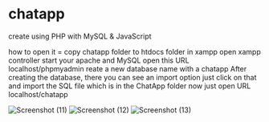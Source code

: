 # chatapp
create using PHP with MySQL & JavaScript

how to open it =
copy chatapp folder to htdocs folder in xampp 
open xampp controller start your apache and MySQL
open this URL localhost/phpmyadmin
reate a new database name with a chatapp
After creating the database, there you can see an import option
just click on that and import the SQL file which is in the ChatApp folder
now just open URL localhost/chatapp

![Screenshot (11)](https://user-images.githubusercontent.com/104709337/167992915-f94c1491-0e17-4b19-bc5f-fce9e6124949.png)
![Screenshot (12)](https://user-images.githubusercontent.com/104709337/167992921-57ada158-76c7-4ff2-b943-9018427fbed7.png)
![Screenshot (13)](https://user-images.githubusercontent.com/104709337/167992931-c48fc830-17d7-49cf-9f2b-b018baf14c5d.png)

